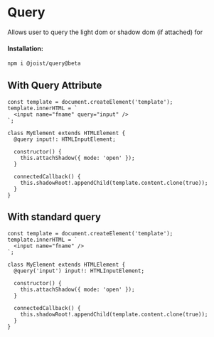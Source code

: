 # Query

Allows user to query the light dom or shadow dom (if attached) for

#### Installation:

```BASH
npm i @joist/query@beta
```

## With Query Attribute

```TS
const template = document.createElement('template');
template.innerHTML = `
  <input name="fname" query="input" />
`;

class MyElement extends HTMLElement {
  @query input!: HTMLInputElement;
  
  constructor() {
    this.attachShadow({ mode: 'open' });
  }
  
  connectedCallback() {
    this.shadowRoot!.appendChild(template.content.clone(true));
  }
}
```

## With standard query

```TS
const template = document.createElement('template');
template.innerHTML = `
  <input name="fname" />
`;

class MyElement extends HTMLElement {
  @query('input') input!: HTMLInputElement;
  
  constructor() {
    this.attachShadow({ mode: 'open' });
  }
  
  connectedCallback() {
    this.shadowRoot!.appendChild(template.content.clone(true));
  }
}
```
